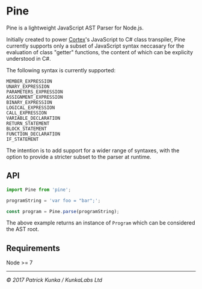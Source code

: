 # Pine

Pine is a lightweight JavaScript AST Parser for Node.js.

Initially created to power [Cortex](https://github.com/wearecolony/cortex-js)'s JavaScript to C# class transpiler, Pine currently supports only a subset of JavaScript syntax neccasary for the evaluation of class "getter" functions, the content of which can be explicity understood in C#.

The following syntax is currently supported:

```
MEMBER_EXPRESSION
UNARY_EXPRESSION
PARAMETERS_EXPRESSION
ASSIGNMENT_EXPRESSION
BINARY_EXPRESSION
LOGICAL_EXPRESSION
CALL_EXPRESSION
VARIABLE_DECLARATION
RETURN_STATEMENT
BLOCK_STATEMENT
FUNCTION_DECLARATION
IF_STATEMENT
```

The intention is to add support for a wider range of syntaxes, with the option to provide a stricter subset to the parser at runtime.

## API

```js
import Pine from 'pine';

programString = 'var foo = "bar";';

const program = Pine.parse(programString);
```

The above example returns an instance of `Program` which can be considered the AST root.

## Requirements

Node >= 7

---
*&copy; 2017 Patrick Kunka / KunkaLabs Ltd*
